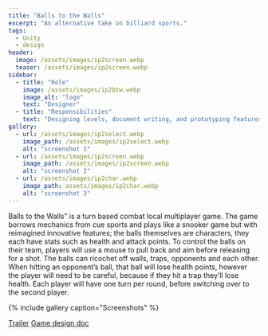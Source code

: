 ```yaml
---
title: "Balls to the Walls"
excerpt: "An alternative take on billiard sports."
tags:
  - Unity
  - design
header:
  image: /assets/images/ip2screen.webp
  teaser: /assets/images/ip2screen.webp
sidebar:
  - title: "Role"
    image: /assets/images/ip2btw.webp
    image_alt: "logo"
    text: "Designer"
  - title: "Responsibilities"
    text: "Designing levels, document writing, and prototyping features/mechanics"
gallery:
  - url: /assets/images/ip2select.webp
    image_path: /assets/images/ip2select.webp
    alt: "screenshot 1"
  - url: /assets/images/ip2screen.webp
    image_path: /assets/images/ip2screen.webp
    alt: "screenshot 2"
  - url: /assets/images/ip2char.webp
    image_path: assets/images/ip2char.webp
    alt: "screenshot 3"
---
```


Balls to the Walls” is a turn based combat local multiplayer game. The game borrows mechanics from cue sports and plays like a snooker game but with reimagined innovative features; the balls themselves are characters, they each have stats such as health and attack points. To control the balls on their team, players will use a mouse to pull back and aim before releasing for a shot. The balls can ricochet off walls, traps, opponents and each other. When hitting an opponent’s ball, that ball will lose health points, however the player will need to be careful, because if they hit a trap they’ll lose health. Each player will have one turn per round, before switching over to the second player.


{% include gallery caption="Screenshots" %}

<a href="https://youtu.be/9RLU5EbYmxc/" class="btn btn--primary">Trailer</a>
<a href="https://docs.google.com/document/d/1N8bHEpbcwkbvyJ9b03wEOu1IzH_Z0YHe3LqlA1oKQSM/edit?usp=sharing" class="btn btn--secondary">Game design doc</a>

